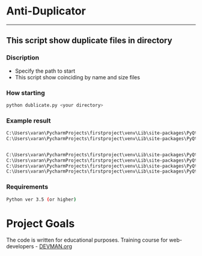 # Anti-Duplicator

---
This script show duplicate files in directory
---

### Discription
+ Specify the path to start
+ This script show coinciding by name and size files

### How starting
```bash
python dublicate.py <your directory>
```

### Example result
```bash
C:\Users\varan\PycharmProjects\firstproject\venv\Lib\site-packages\PyQt5\Qt\qml\QtWebEngine\Controls1Delegates\MenuItem.qml
C:\Users\varan\PycharmProjects\firstproject\venv\Lib\site-packages\PyQt5\Qt\qml\QtWebEngine\Controls2Delegates\MenuItem.qml


C:\Users\varan\PycharmProjects\firstproject\venv\Lib\site-packages\PyQt5\uic\Compiler\__init__.py
C:\Users\varan\PycharmProjects\firstproject\venv\Lib\site-packages\PyQt5\uic\Loader\__init__.py
C:\Users\varan\PycharmProjects\firstproject\venv\Lib\site-packages\PyQt5\uic\port_v2\__init__.py
C:\Users\varan\PycharmProjects\firstproject\venv\Lib\site-packages\PyQt5\uic\port_v3\__init__.py
```

### Requirements
```bash
Python ver 3.5 (or higher)
```

# Project Goals

The code is written for educational purposes. Training course for web-developers - [DEVMAN.org](https://devman.org)
